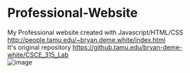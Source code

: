 # Professional-Website
My Professional website created with Javascript/HTML/CSS  http://people.tamu.edu/~bryan.deme.white/index.html <br />
It's original repository https://github.tamu.edu/bryan-deme-white/CSCE_315_Lab <br />
 ![image](https://user-images.githubusercontent.com/79951334/163235549-8d3b2740-ce37-4be2-a508-eeceb3f924c8.png)

